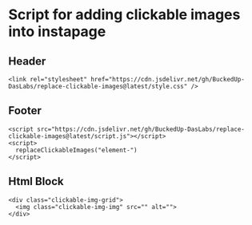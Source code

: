 # Script for adding clickable images into instapage

## Header
```
<link rel="stylesheet" href="https://cdn.jsdelivr.net/gh/BuckedUp-DasLabs/replace-clickable-images@latest/style.css" />
```

## Footer
```
<script src="https://cdn.jsdelivr.net/gh/BuckedUp-DasLabs/replace-clickable-images@latest/script.js"></script>
<script>
  replaceClickableImages("element-")
</script>
```

## Html Block

```
<div class="clickable-img-grid">
  <img class="clickable-img-img" src="" alt="">
</div>
```
